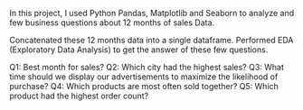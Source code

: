 In this project, I used Python Pandas, Matplotlib and Seaborn to analyze and few business questions about 12 months of sales Data.

Concatenated these 12 months data into a single dataframe. Performed EDA (Exploratory Data Analysis) to get the answer of these few questions.

Q1: Best month for sales?
Q2: Which city had the highest sales?
Q3: What time should we display our advertisements to maximize the likelihood of purchase?
Q4: Which products are most often sold together?
Q5: Which product had the highest order count?
